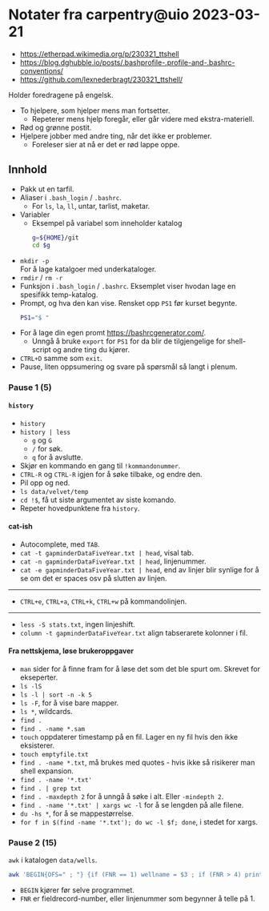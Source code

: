 # Notater fra carpentry@uio 2023-03-21

* https://etherpad.wikimedia.org/p/230321_ttshell
* https://blog.dghubble.io/posts/.bashprofile-.profile-and-.bashrc-conventions/
* https://github.com/lexnederbragt/230321_ttshell/

Holder foredragene på engelsk.


* To hjelpere, som hjelper mens man fortsetter.
  * Repeterer mens hjelp foregår, eller går videre med ekstra-materiell.
* Rød og grønne postit.
* Hjelpere jobber med andre ting, når det ikke er problemer.
  * Foreleser sier at nå er det er rød lappe oppe.

## Innhold

* Pakk ut en tarfil.
* Aliaser i `.bash_login` / `.bashrc`.
  * For `ls`, `la`, `ll`, untar, tarlist, maketar.
* Variabler
  * Eksempel på variabel som inneholder katalog
    ```bash
    g=${HOME}/git
    cd $g
    ```
* `mkdir -p`  
  For å lage katalgoer med underkataloger.
* `rmdir` / `rm -r`
* Funksjon i `.bash_login` / `.bashrc`. Eksemplet viser hvodan lage en spesifikk temp-katalog.
* Prompt, og hva den kan vise. Rensket opp `PS1` før kurset begynte.
  ```bash
  PS1="$ "
  ```
* For å lage din egen promt https://bashrcgenerator.com/.
  * Unngå å bruke `export` for `PS1` for da blir de tilgjengelige for shell-script og andre ting du kjører.
* `CTRL+D` samme som `exit`.
* Pause, liten oppsumering og svare på spørsmål så langt i plenum.

### Pause 1 (5)

#### `history`

* `history`
* `history | less`
  * `g` og `G`
  * `/` for søk.
  * `q` for å avslutte.
* Skjør en kommando en gang til `!kommandonummer`.
* `CTRL-R` og `CTRL-R` igjen for å søke tilbake, og endre den.
* Pil opp og ned.
* `ls data/velvet/temp`
* `cd !$`, få ut siste argumentet av siste komando.
* Repeter hovedpunktene fra `history`.

#### cat-ish

* Autocomplete, med `TAB`.
* `cat -t gapminderDataFiveYear.txt | head`, visal tab.
* `cat -n gapminderDataFiveYear.txt | head`, linjenummer.
* `cat -e gapminderDataFiveYear.txt | head`, end av linjer blir synlige for å se om det er spaces osv på slutten av linjen.

---

* `CTRL+e`, `CTRL+a`, `CTRL+k`, `CTRL+w` på kommandolinjen.

---

* `less -S stats.txt`, ingen linjeshift.
* `column -t gapminderDataFiveYear.txt` align tabserarete kolonner i fil.

#### Fra nettskjema, løse brukeroppgaver

* `man` sider for å finne fram for å løse det som det ble spurt om. Skrevet for ekseperter.
* `ls -lS`
* `ls -l | sort -n -k 5`
* `ls -F`, for å vise bare mapper.
* `ls *`, wildcards.
* `find .`
* `find . -name *.sam`
* `touch` oppdaterer timestamp på en fil. Lager en ny fil hvis den ikke eksisterer.
* `touch emptyfile.txt`
* `find . -name *.txt`, må brukes med quotes - hvis ikke så risikerer man shell expansion.
* `find . -name '*.txt'`
* `find . | grep txt`
* `find . -maxdepth 2` for å unngå å søke i alt. Eller `-mindepth 2`.
* `find . -name '*.txt' | xargs wc -l` for å se lengden på alle filene.
* `du -hs *`, for å se mappestørrelse.
* `for f in $(find -name '*.txt'); do wc -l $f; done`, i stedet for xargs.

### Pause 2 (15)

`awk` i katalogen `data/wells`.

```bash
awk 'BEGIN{OFS=" ; "} {if (FNR == 1) wellname = $3 ; if (FNR > 4) print wellname, $1, $2}' *
```

* `BEGIN` kjører før selve programmet.
* `FNR` er fieldrecord-number, eller linjenummer som begynner å telle på 1.

